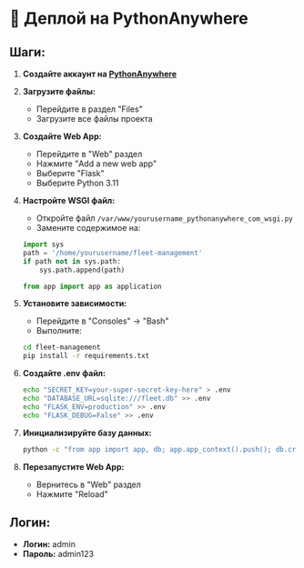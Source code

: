 # 🚀 Деплой на PythonAnywhere

## Шаги:

1. **Создайте аккаунт на [PythonAnywhere](https://www.pythonanywhere.com)**

2. **Загрузите файлы:**
   - Перейдите в раздел "Files"
   - Загрузите все файлы проекта

3. **Создайте Web App:**
   - Перейдите в "Web" раздел
   - Нажмите "Add a new web app"
   - Выберите "Flask"
   - Выберите Python 3.11

4. **Настройте WSGI файл:**
   - Откройте файл `/var/www/yourusername_pythonanywhere_com_wsgi.py`
   - Замените содержимое на:
   ```python
   import sys
   path = '/home/yourusername/fleet-management'
   if path not in sys.path:
       sys.path.append(path)
   
   from app import app as application
   ```

5. **Установите зависимости:**
   - Перейдите в "Consoles" → "Bash"
   - Выполните:
   ```bash
   cd fleet-management
   pip install -r requirements.txt
   ```

6. **Создайте .env файл:**
   ```bash
   echo "SECRET_KEY=your-super-secret-key-here" > .env
   echo "DATABASE_URL=sqlite:///fleet.db" >> .env
   echo "FLASK_ENV=production" >> .env
   echo "FLASK_DEBUG=False" >> .env
   ```

7. **Инициализируйте базу данных:**
   ```bash
   python -c "from app import app, db; app.app_context().push(); db.create_all()"
   ```

8. **Перезапустите Web App:**
   - Вернитесь в "Web" раздел
   - Нажмите "Reload"

## Логин:
- **Логин:** admin
- **Пароль:** admin123
